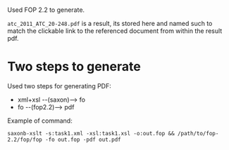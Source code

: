 # 
Used FOP 2.2 to generate.

`atc_2011_ATC_20-248.pdf` is a result, its stored here and named such to match the clickable link to the referenced document from within the result pdf.

# Two steps to generate

Used two steps for generating PDF: 

* xml+xsl --(saxon)--> fo 
* fo --(fop2.2)--> pdf

Example of command:
```
saxonb-xslt -s:task1.xml -xsl:task1.xsl -o:out.fop && /path/to/fop-2.2/fop/fop -fo out.fop -pdf out.pdf
```
